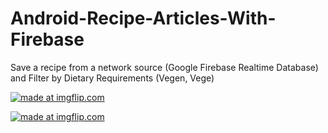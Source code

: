 # Android-Recipe-Articles-With-Firebase

Save a recipe from a network source (Google Firebase Realtime Database) and Filter by Dietary Requirements (Vegen, Vege)

<a href="https://imgflip.com/gif/2fomdn"><img src="https://media.giphy.com/media/i3nT8IhHDbjfmKgFms/giphy.gif" title="made at imgflip.com"/></a>


<a href="https://imgflip.com/gif/2fomdn"><img src="https://media.giphy.com/media/1xoG6GnMyIXnEVjZrF/giphy.gif" title="made at imgflip.com"/></a>
